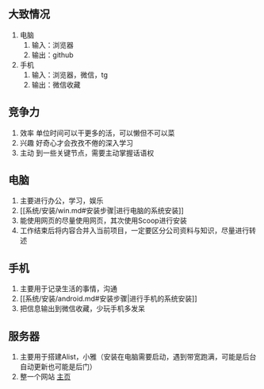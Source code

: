 ## 大致情况
1. 电脑
   1. 输入：浏览器
   2. 输出：github
2. 手机
   1. 输入：浏览器，微信，tg
   2. 输出：微信收藏

## 竞争力
1. 效率 单位时间可以干更多的活，可以懒但不可以菜
2. 兴趣 好奇心才会孜孜不倦的深入学习
3. 主动 到一些关键节点，需要主动掌握话语权

## 电脑
1. 主要进行办公，学习，娱乐
2. [[系统/安装/win.md#安装步骤|进行电脑的系统安装]]
3. 能使用网页的尽量使用网页，其次使用Scoop进行安装
4. 工作结束后将内容合并入当前项目，一定要区分公司资料与知识，尽量进行转述

## 手机
1. 主要用于记录生活的事情，沟通
2. [[系统/安装/android.md#安装步骤|进行手机的系统安装]] 
3. 把信息输出到微信收藏，少玩手机多发呆

## 服务器
1. 主要用于搭建Alist，小雅（安装在电脑需要启动，遇到带宽跑满，可能是后台自动更新也可能是后门）
2. 整一个网站 [主页](http://119.91.23.137/) 